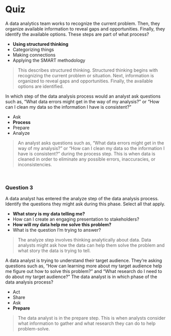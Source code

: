 # Quiz

A data analytics team works to recognize the current problem. Then, they organize available information to reveal gaps and opportunities. Finally, they identify the available options. These steps are part of what process?

* **Using structured thinking**
* Categorizing things
* Making connections
* Applying the SMART methodology

> This describes structured thinking. Structured thinking begins with recognizing the current problem or situation. Next, information is organized to reveal gaps and opportunities. Finally, the available options are identified. 

In which step of the data analysis process would an analyst ask questions such as, “What data errors might get in the way of my analysis?” or “How can I clean my data so the information I have is consistent?”

* Ask
* **Process**
* Prepare
* Analyze

> An analyst asks questions such as, “What data errors might get in the way of my analysis?” or “How can I clean my data so the information I have is consistent?” during the process step. This is when data is cleaned in order to eliminate any possible errors, inaccuracies, or inconsistencies.

&nbsp;

### Question 3

A data analyst has entered the analyze step of the data analysis process. Identify the questions they might ask during this phase. Select all that apply.

* **What story is my data telling me?**
* How can I create an engaging presentation to stakeholders?
* **How will my data help me solve this problem?**
* What is the question I’m trying to answer?

> The analyze step involves thinking analytically about data. Data analysts might ask how the data can help them solve the problem and what story the data is trying to tell.

A data analyst is trying to understand their target audience. They’re asking questions such as, “How can learning more about my target audience help me figure out how to solve this problem?” and “What research do I need to do about my target audience?” The data analyst is in which phase of the data analysis process?

* Act
* Share
* Ask
* **Prepare**

> The data analyst is in the prepare step. This is when analysts consider what information to gather and what research they can do to help problem-solve.
